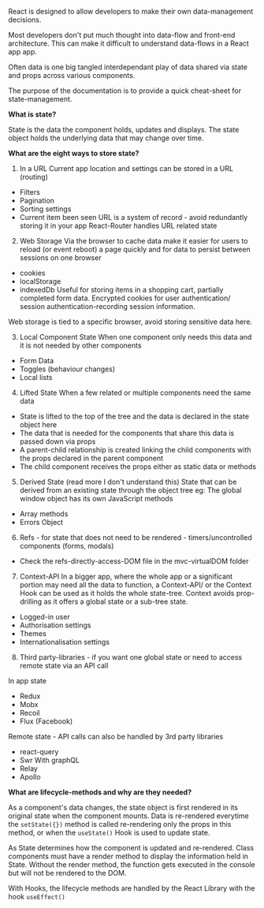 React is designed to allow developers to make their own data-management decisions. 

Most developers don't put much thought into data-flow and front-end architecture. This can make it difficult to understand data-flows in a React app app. 

Often data is one big tangled interdependant play of data shared via state and props across various components.

The purpose of the documentation is to provide a quick cheat-sheet for state-management. 

__What is state?__

State is the data the component holds, updates and displays. The state object holds the underlying data that may change over time.

__What are the eight ways to store state?__

1. In a URL
Current app location and settings can be stored in a URL (routing)
- Filters
- Pagination
- Sorting settings
- Current item been seen
URL is a system of record - avoid redundantly storing it in your app
React-Router handles URL related state

2. Web Storage
Via the browser to cache data make it easier for users to reload (or event reboot) a page quickly and for data to persist between sessions on one browser
- cookies
- localStorage 
- indexedDb
Useful for storing items in a shopping cart, partially completed form data. Encrypted cookies for user authentication/ session authentication-recording session information.

Web storage is tied to a specific browser, avoid storing sensitive data here.

3. Local Component State
When one component only needs this data and it is not needed by other components
- Form Data
- Toggles (behaviour changes)
- Local lists

4. Lifted State
When a few related or multiple components need the same data
- State is lifted to the top of the tree and the data is declared in the state object here
- The data that is needed for the components that share this data is passed down via props
- A parent-child relationship is created linking the child components with the props declared in the parent component
- The child component receives the props either as static data or methods

5. Derived State (read more I don't understand this)
State that can be derived from an existing state through the object tree eg: The global window object has its own JavaScript methods
- Array methods
- Errors Object

6. Refs - for state that does not need to be rendered - timers/uncontrolled components (forms, modals) 

- Check the refs-directly-access-DOM file in the mvc-virtualDOM folder

7. Context-API
In a bigger app, where the whole app  or a significant portion may need all the data to function, a Context-API/ or the Context Hook can be used as it holds the whole state-tree. Context avoids prop-drilling as it offers a global state or a sub-tree state.

- Logged-in user
- Authorisation settings
- Themes
- Internationalisation settings

8. Third party-libraries - if you want one global state or need to access remote state via an API call

In app state
- Redux
- Mobx
- Recoil
- Flux (Facebook)

Remote state - API calls can also be handled by 3rd party libraries
- react-query
- Swr
With graphQL
- Relay
- Apollo

__What are lifecycle-methods and why are they needed?__

As a component's data changes, the state object is first rendered in its original state when the component mounts. Data is re-rendered everytime the ```setState({})``` method is called re-rendering only the props in this method, or when the ```useState()``` Hook is used to update state.

As State determines how the component is updated and re-rendered. Class components must have a render method to display the information held in State. Without the render method, the function gets executed in the console but will not be rendered to the DOM.

With Hooks, the lifecycle methods are handled by the React Library with the hook ```useEffect()```

